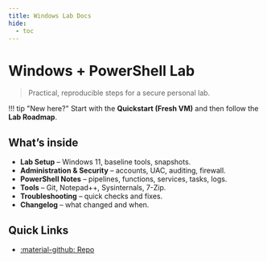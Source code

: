```yaml
---
title: Windows Lab Docs
hide:
  - toc
---
```


# Windows + PowerShell Lab

> Practical, reproducible steps for a secure personal lab.

!!! tip "New here?"
    Start with the **Quickstart (Fresh VM)** and then follow the **Lab Roadmap**.

## What’s inside

- **Lab Setup** – Windows 11, baseline tools, snapshots.
- **Administration & Security** – accounts, UAC, auditing, firewall.
- **PowerShell Notes** – pipelines, functions, services, tasks, logs.
- **Tools** – Git, Notepad++, Sysinternals, 7-Zip.
- **Troubleshooting** – quick checks and fixes.
- **Changelog** – what changed and when.

## Quick Links

- [:material-github: Repo](https://github.com/Sammy-John/windows11-powershell-lab)
